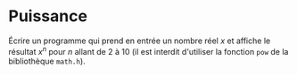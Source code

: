 # Puissance

Écrire un programme qui prend en entrée un nombre réel $x$ et affiche le résultat $x^n$ pour $n$ allant de $2$ à $10$ (il est interdit d'utiliser la fonction `pow` de la bibliothèque `math.h`).